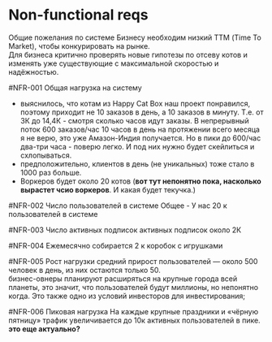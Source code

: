 # Non-functional reqs

Общие пожелания по системе
Бизнесу необходим низкий ТТМ (Time To Market), чтобы конкурировать на рынке.  
Для бизнеса критично проверять новые гипотезы по отсеву котов и изменять уже существующие с максимальной скоростью и надёжностью.

#NFR-001 Общая нагрузка на систему
- выяснилось, что котам из Happy Cat Box наш проект понравился, поэтому приходит не 10 заказов в день, а 10 заказов в минуту. Т.е. от 3К до 14,4К - смотря сколько часов идут заказы. В непрерывный поток 600 заказов/час 10 часов в день на протяжении всего месяца я не верю, это уже Амазон-Индия получается. Но в пики до 600/час два-три часа - поверю легко. И под них нужно будет скейлиться и схлопываться.
- предположительно, клиентов в день (не уникальных) тоже стало в 1000 раз больше. 
- Воркеров будет около 20 котов (__вот тут непонятно пока, насколько вырастет чсио воркеров__. И какая будет текучка.)


#NFR-002 Число пользователей в системе
Общее - У нас 20 к пользователей в системе  

#NFR-003 Число активных подписок
активных подписок около 2К

#NFR-004 Ежемесячно собирается 2 к коробок с игрушками

#NFR-005 Рост нагрузки
средний прирост пользователей — около 500 человек в день, из них остаются только 50.  
бизнес-овнеры планируют расширяться на крупные города всей планеты, это значит, что пользователей будут миллионы, но непонятно когда. Это также одно из условий инвесторов для инвестирования;


#NFR-006 Пиковая нагрузка
На каждые крупные праздники и «чёрную пятницу» трафик увеличивается до 10к активных пользователей в пике. __это еще актуально?__
